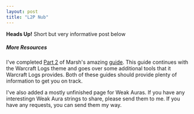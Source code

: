 ```yaml
---
layout: post
title: "L2P Nub"
---
```

<div class="alert alert-info" role="alert"><b>Heads Up!</b> Short but very informative post below</div>
<h5>More Resources</h5>
I've completed <a href="/learn_your_class/">Part 2</a> of Marsh's amazing <a href="/log_guide/">guide</a>. This guide continues with the Warcraft Logs theme and goes over some additional tools that it Warcraft Logs provides. Both of these guides should provide plenty of information to get you on track. 

I've also added a mostly unfinished page for Weak Auras. If you have any interestingn Weak Aura strings to share, please send them to me. If you have any requests, you can send them my way.